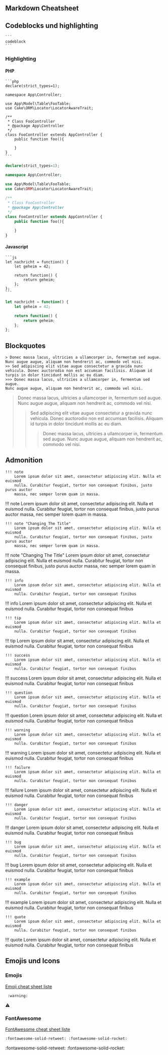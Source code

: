 ## Markdown Cheatsheet 


## Codeblocks und highlighting
````
```
codeblock
```
````

### Highlighting

#### PHP
````
```php
declare(strict_types=1);

namespace App\Controller;

use App\Model\Table\FooTable;
use Cake\ORM\Locator\LocatorAwareTrait;

/**
 * Class FooController
 * @package App\Controller
 */
class FooController extends AppController {
    public function foo(){

    }
}
```
````


```php
declare(strict_types=1);

namespace App\Controller;

use App\Model\Table\FooTable;
use Cake\ORM\Locator\LocatorAwareTrait;

/**
 * Class FooController
 * @package App\Controller
 */
class FooController extends AppController {
    public function foo(){

    }
}
```
#### Javascript

````
```js
let nachricht = function() {
    let geheim = 42;

    return function() {
        return geheim;
    };
};
```
````

```js
let nachricht = function() {
    let geheim = 42;

    return function() {
        return geheim;
    };
};
```

## Blockquotes
```
> Donec massa lacus, ultricies a ullamcorper in, fermentum sed augue.
Nunc augue augue, aliquam non hendrerit ac, commodo vel nisi.
>> Sed adipiscing elit vitae augue consectetur a gravida nunc vehicula. Donec auctorodio non est accumsan facilisis. Aliquam id turpis in dolor tincidunt mollis ac eu diam.
>>> Donec massa lacus, ultricies a ullamcorper in, fermentum sed augue.
Nunc augue augue, aliquam non hendrerit ac, commodo vel nisi.

```
> Donec massa lacus, ultricies a ullamcorper in, fermentum sed augue.
Nunc augue augue, aliquam non hendrerit ac, commodo vel nisi.
>> Sed adipiscing elit vitae augue consectetur a gravida nunc vehicula. Donec auctorodio non est accumsan facilisis. Aliquam id turpis in dolor tincidunt mollis ac eu diam.
>>> Donec massa lacus, ultricies a ullamcorper in, fermentum sed augue.
Nunc augue augue, aliquam non hendrerit ac, commodo vel nisi.



## Admonition

```
!!! note
    Lorem ipsum dolor sit amet, consectetur adipiscing elit. Nulla et euismod
    nulla. Curabitur feugiat, tortor non consequat finibus, justo purus auctor
    massa, nec semper lorem quam in massa.
```

!!! note
    Lorem ipsum dolor sit amet, consectetur adipiscing elit. Nulla et euismod
    nulla. Curabitur feugiat, tortor non consequat finibus, justo purus auctor
    massa, nec semper lorem quam in massa.

```
!!! note "Changing The Title"
    Lorem ipsum dolor sit amet, consectetur adipiscing elit. Nulla et euismod
    nulla. Curabitur feugiat, tortor non consequat finibus, justo purus auctor
    massa, nec semper lorem quam in massa.
```

!!! note "Changing The Title"
    Lorem ipsum dolor sit amet, consectetur adipiscing elit. Nulla et euismod
    nulla. Curabitur feugiat, tortor non consequat finibus, justo purus auctor
    massa, nec semper lorem quam in massa.

```
!!! info
    Lorem ipsum dolor sit amet, consectetur adipiscing elit. Nulla et euismod
    nulla. Curabitur feugiat, tortor non consequat finibus
```

!!! info
    Lorem ipsum dolor sit amet, consectetur adipiscing elit. Nulla et euismod
    nulla. Curabitur feugiat, tortor non consequat finibus

```
!!! tip
    Lorem ipsum dolor sit amet, consectetur adipiscing elit. Nulla et euismod
    nulla. Curabitur feugiat, tortor non consequat finibus
```

!!! tip
    Lorem ipsum dolor sit amet, consectetur adipiscing elit. Nulla et euismod
    nulla. Curabitur feugiat, tortor non consequat finibus

```
!!! success
    Lorem ipsum dolor sit amet, consectetur adipiscing elit. Nulla et euismod
    nulla. Curabitur feugiat, tortor non consequat finibus
```

!!! success
    Lorem ipsum dolor sit amet, consectetur adipiscing elit. Nulla et euismod
    nulla. Curabitur feugiat, tortor non consequat finibus

```
!!! question
    Lorem ipsum dolor sit amet, consectetur adipiscing elit. Nulla et euismod
    nulla. Curabitur feugiat, tortor non consequat finibus
```

!!! question
    Lorem ipsum dolor sit amet, consectetur adipiscing elit. Nulla et euismod
    nulla. Curabitur feugiat, tortor non consequat finibus

```
!!! warning
    Lorem ipsum dolor sit amet, consectetur adipiscing elit. Nulla et euismod
    nulla. Curabitur feugiat, tortor non consequat finibus
```

!!! warning
    Lorem ipsum dolor sit amet, consectetur adipiscing elit. Nulla et euismod
    nulla. Curabitur feugiat, tortor non consequat finibus

```
!!! failure
    Lorem ipsum dolor sit amet, consectetur adipiscing elit. Nulla et euismod
    nulla. Curabitur feugiat, tortor non consequat finibus
```

!!! failure
    Lorem ipsum dolor sit amet, consectetur adipiscing elit. Nulla et euismod
    nulla. Curabitur feugiat, tortor non consequat finibus

```
!!! danger
    Lorem ipsum dolor sit amet, consectetur adipiscing elit. Nulla et euismod
    nulla. Curabitur feugiat, tortor non consequat finibus
```

!!! danger
    Lorem ipsum dolor sit amet, consectetur adipiscing elit. Nulla et euismod
    nulla. Curabitur feugiat, tortor non consequat finibus

```
!!! bug
    Lorem ipsum dolor sit amet, consectetur adipiscing elit. Nulla et euismod
    nulla. Curabitur feugiat, tortor non consequat finibus
```

!!! bug
    Lorem ipsum dolor sit amet, consectetur adipiscing elit. Nulla et euismod
    nulla. Curabitur feugiat, tortor non consequat finibus

```
!!! example
    Lorem ipsum dolor sit amet, consectetur adipiscing elit. Nulla et euismod
    nulla. Curabitur feugiat, tortor non consequat finibus
```

!!! example
    Lorem ipsum dolor sit amet, consectetur adipiscing elit. Nulla et euismod
    nulla. Curabitur feugiat, tortor non consequat finibus

```
!!! quote
    Lorem ipsum dolor sit amet, consectetur adipiscing elit. Nulla et euismod
    nulla. Curabitur feugiat, tortor non consequat finibus
```

!!! quote
    Lorem ipsum dolor sit amet, consectetur adipiscing elit. Nulla et euismod
    nulla. Curabitur feugiat, tortor non consequat finibus

## Emojis und Icons

### Emojis
[Emoji cheat sheet liste](https://github.com/ikatyang/emoji-cheat-sheet/blob/master/README.md)


```
 :warning:
```
 :warning:



### FontAwesome
[FontAwesome cheat sheet liste](https://fontawesome.com/v5/cheatsheet)


```
:fontawesome-solid-retweet: :fontawesome-solid-rocket:
```
:fontawesome-solid-retweet: 
:fontawesome-solid-rocket:


